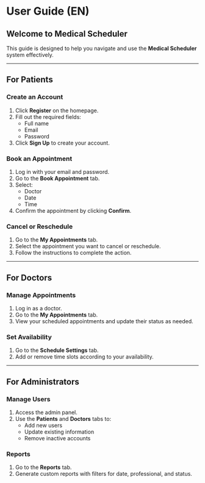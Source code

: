 # User Guide (EN)

## Welcome to Medical Scheduler

This guide is designed to help you navigate and use the **Medical Scheduler** system effectively.

---

## For Patients

### Create an Account

1. Click **Register** on the homepage.
2. Fill out the required fields:
   - Full name
   - Email
   - Password
3. Click **Sign Up** to create your account.

### Book an Appointment

1. Log in with your email and password.
2. Go to the **Book Appointment** tab.
3. Select:
   - Doctor
   - Date
   - Time
4. Confirm the appointment by clicking **Confirm**.

### Cancel or Reschedule

1. Go to the **My Appointments** tab.
2. Select the appointment you want to cancel or reschedule.
3. Follow the instructions to complete the action.

---

## For Doctors

### Manage Appointments

1. Log in as a doctor.
2. Go to the **My Appointments** tab.
3. View your scheduled appointments and update their status as needed.

### Set Availability

1. Go to the **Schedule Settings** tab.
2. Add or remove time slots according to your availability.

---

## For Administrators

### Manage Users

1. Access the admin panel.
2. Use the **Patients** and **Doctors** tabs to:
   - Add new users
   - Update existing information
   - Remove inactive accounts

### Reports

1. Go to the **Reports** tab.
2. Generate custom reports with filters for date, professional, and status.


